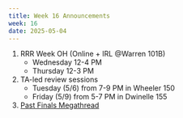 ```yaml
---
title: Week 16 Announcements
week: 16
date: 2025-05-04
---
```


1. RRR Week OH (Online + IRL @Warren 101B)
    * Wednesday 12-4 PM
    * Thursday 12-3 PM
2. TA-led review sessions
    * Tuesday (5/6) from 7-9 PM in Wheeler 150
    * Friday (5/9) from 5-7 PM in Dwinelle 155
3. [Past Finals Megathread](https://edstem.org/us/courses/73504/discussion/6618575)